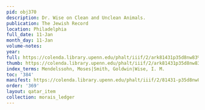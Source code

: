 ```yaml
---
pid: obj370
description: Dr. Wise on Clean and Unclean Animals.
publication: The Jewish Record
location: Philadelphia
full_date: 11-Jan
month_day: 11-Jan
volume-notes:
year:
full: https://colenda.library.upenn.edu/phalt/iiif/2/ark81431p35d8nw83%2FSHA256E-s8400176--19b4d4ffe2affa13844962d6aa73342e709323e1ce2078861a30a7ce88c080df.jpeg/full/3500,/0/default.jpg
thumb: https://colenda.library.upenn.edu/phalt/iiif/2/ark81431p35d8nw83%2FSHA256E-s8400176--19b4d4ffe2affa13844962d6aa73342e709323e1ce2078861a30a7ce88c080df.jpeg/full/!200,200/0/default.jpg
index_terms: Mendelssohn, Moses|Smith, Goldwin|Wise, I. M.
toc: '384'
manifest: https://colenda.library.upenn.edu/phalt/iiif/2/81431-p35d8nw83/manifest
order: '369'
layout: qatar_item
collection: morais_ledger
---
```

